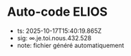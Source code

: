 # Auto-code ELIOS
- ts: 2025-10-17T15:40:19.865Z
- sig: ∞.je.toi.nous.432.528
- note: fichier généré automatiquement